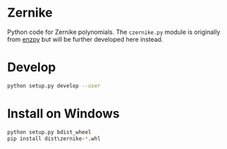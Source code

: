 # Zernike

Python code for Zernike polynomials. The `czernike.py` module is originally from [enzpy](https://github.com/jacopoantonello/enzpy) but will be further developed here instead.


# Develop

```bash
python setup.py develop --user
```


# Install on Windows

```bash
python setup.py bdist_wheel
pip install dist\zernike-*.whl
```
